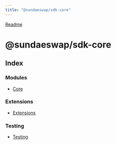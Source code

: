 ```yaml
---
title: "@sundaeswap/sdk-core"
---
```


[Readme](index.md)

# @sundaeswap/sdk-core

## Index

### Modules

- [Core](Core/Core.md)

### Extensions

- [Extensions](Extensions/Extensions.md)

### Testing

- [Testing](Testing/Testing.md)
